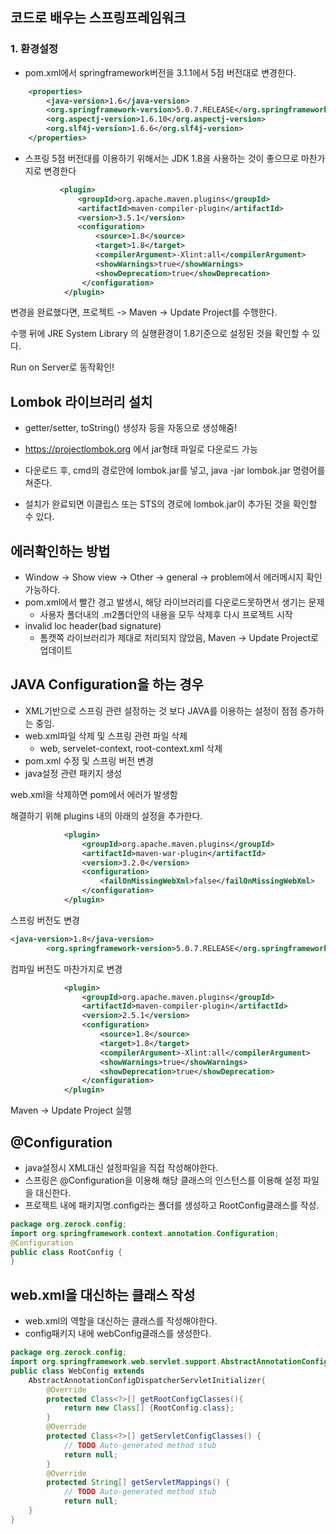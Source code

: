 ## 코드로 배우는 스프링프레임워크

### 1. 환경설정

- pom.xml에서 springframework버전을 3.1.1에서 5점 버전대로 변경한다.

```xml
	<properties>
		<java-version>1.6</java-version>
		<org.springframework-version>5.0.7.RELEASE</org.springframework-version>
		<org.aspectj-version>1.6.10</org.aspectj-version>
		<org.slf4j-version>1.6.6</org.slf4j-version>
	</properties>
```

- 스프링 5점 버전대를 이용하기 위해서는 JDK 1.8을 사용하는 것이 좋으므로 마찬가지로 변경한다

```xml
           <plugin>
               <groupId>org.apache.maven.plugins</groupId>
               <artifactId>maven-compiler-plugin</artifactId>
               <version>3.5.1</version>
               <configuration>
                   <source>1.8</source>
                   <target>1.8</target>
                   <compilerArgument>-Xlint:all</compilerArgument>
                   <showWarnings>true</showWarnings>
                   <showDeprecation>true</showDeprecation>
                </configuration>
            </plugin>
```



변경을 완료했다면, 프로젝트 -> Maven -> Update Project를 수행한다.

수행 뒤에 JRE System Library 의 실행환경이 1.8기준으로 설정된 것을 확인할 수 있다.

Run on Server로 동작확인!



## Lombok 라이브러리 설치

- getter/setter, toString() 생성자 등을 자동으로 생성해줌!
- https://projectlombok.org 에서 jar형태 파일로 다운로드 가능

- 다운로드 후, cmd의 경로안에 lombok.jar를 넣고, java -jar lombok.jar 명령어를 쳐준다.
- 설치가 완료되면 이클립스 또는 STS의 경로에 lombok.jar이 추가된 것을 확인할 수 있다.



## 에러확인하는 방법

- Window -> Show view -> Other -> general -> problem에서 에러메시지 확인가능하다.
- pom.xml에서 빨간 경고 발생시, 해당 라이브러리를 다운로드못하면서 생기는 문제
  - 사용자 폴더내의 .m2폴더안의 내용을 모두 삭제후 다시 프로젝트 시작
- invalid loc header(bad signature)
  - 톰캣쪽 라이브러리가 제대로 처리되지 않았음, Maven -> Update Project로 업데이트



## JAVA Configuration을 하는 경우

- XML기반으로 스프링 관련 설정하는 것 보다 JAVA를 이용하는 설정이 점점 증가하는 중임.
- web.xml파일 삭제 및 스프링 관련 파일 삭제
  - web, servelet-context, root-context.xml 삭제
- pom.xml 수정 및 스프링 버전 변경
- java설정 관련 패키지 생성



web.xml을 삭제하면 pom에서 에러가 발생함

해결하기 위해 plugins 내의 아래의 설정을 추가한다.

```xml
            <plugin>
            	<groupId>org.apache.maven.plugins</groupId>
            	<artifactId>maven-war-plugin</artifactId>
            	<version>3.2.0</version>
            	<configuration>
            		<failOnMissingWebXml>false</failOnMissingWebXml>
            	</configuration>
            </plugin>
```

스프링 버전도 변경

```xml
<java-version>1.8</java-version>
		<org.springframework-version>5.0.7.RELEASE</org.springframework-version>
```

컴파일 버전도 마찬가지로 변경

```xml
            <plugin>
                <groupId>org.apache.maven.plugins</groupId>
                <artifactId>maven-compiler-plugin</artifactId>
                <version>2.5.1</version>
                <configuration>
                    <source>1.8</source>
                    <target>1.8</target>
                    <compilerArgument>-Xlint:all</compilerArgument>
                    <showWarnings>true</showWarnings>
                    <showDeprecation>true</showDeprecation>
                </configuration>
            </plugin>
```

Maven -> Update Project 실행





## @Configuration

- java설정시 XML대신 설정파일을 직접 작성해야한다.
- 스프링은 @Configuration을 이용해 해당 클래스의 인스턴스를 이용해 설정 파일을 대신한다.
- 프로젝트 내에 패키지명.config라는 폴더를 생성하고 RootConfig클래스를 작성.

```java
package org.zerock.config;
import org.springframework.context.annotation.Configuration;
@Configuration
public class RootConfig {
}
```



## web.xml을 대신하는 클래스 작성

- web.xml의 역할을 대신하는 클래스를 작성해야한다.
- config패키지 내에 webConfig클래스를 생성한다.

```java
package org.zerock.config;
import org.springframework.web.servlet.support.AbstractAnnotationConfigDispatcherServletInitializer;
public class WebConfig extends
	AbstractAnnotationConfigDispatcherServletInitializer{
		@Override
		protected Class<?>[] getRootConfigClasses(){
			return new Class[] {RootConfig.class};
		}
		@Override
		protected Class<?>[] getServletConfigClasses() {
			// TODO Auto-generated method stub
			return null;
		}
		@Override
		protected String[] getServletMappings() {
			// TODO Auto-generated method stub
			return null;
	}
}
```

